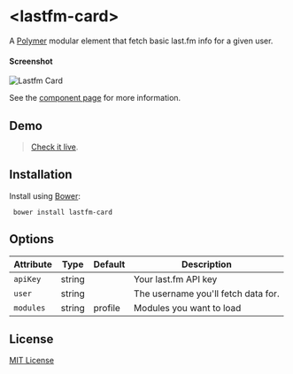 # &lt;lastfm-card&gt;

A [Polymer](http://polymer-project.org) modular element that fetch basic last.fm info for a given user.

#### Screenshot

![Lastfm Card](http://i.imgur.com/YpGxS1P.png)

See the [component page](http://Granze.github.io/lastfm-card) for more information.

## Demo

> [Check it live](http://granze.github.io/lastfm-card/components/lastfm-card/demo).

## Installation

Install using [Bower](http://bower.io):

```shell
 bower install lastfm-card
```

## Options

| Attribute    | Type    | Default   | Description                         |
|--------------|---------|-----------|-------------------------------------|
| `apiKey`       | string  |           | Your last.fm API key                |
| `user`         | string  |  | The username you'll fetch data for. |
| `modules`         | string  | profile | Modules you want to load |

## License

[MIT License](http://opensource.org/licenses/MIT)
